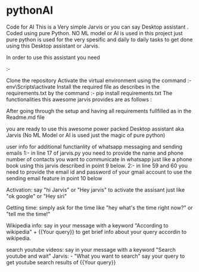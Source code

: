 # pythonAI
Code for AI
This is a Very simple Jarvis or you can say Desktop assistant . Coded using pure Python. NO ML model or AI is used in this project just pure python is used for the very spesific and daily to daily tasks to get done using this Desktop assistant or Jarvis.

In order to use this assistant you need

:-

Clone the repository
Activate the virtual environment using the command :- env\Scripts\activate
Install the required file as describes in the requirements.txt by the command :- pip install requirements.txt
The functionalities this awesome jarvis provides are as follows :

After going through the setup and having all requirements fullfilled as in the Readme.md file

you are ready to use this awesome power packed Desktop assistant aka Jarvis (No ML Model or AI is used just the magic of pure python)

user info for additional functianlity of whatsapp messaging and sending emails
1:- in line 17 of jarvis.py you need to provide the name and phone number of contacts you want to communicate in whatsapp just like a phone book using this jarvis described in point 9 below.
2:- in line 59 and 60 you need to provide the email id and password of your gmail account to use the sending email feature in point 10 below

Activation: say "hi Jarvis" or "Hey jarvis" to activate the assisant just like "ok google" or "Hey siri"

Getting time: simply ask for the time like "hey what's the time right now?" or "tell me the time!"

Wikipedia info: say in your message with a keyword "According to wikipedia" + {{Your query}} to get brief info about your query accordin to wikipedia.

search youtube videos: say in your message with a keyword "Search youtube and wait" Jarvis: - "What you want to search" say your query to get youtube search results of {{Your query}}

